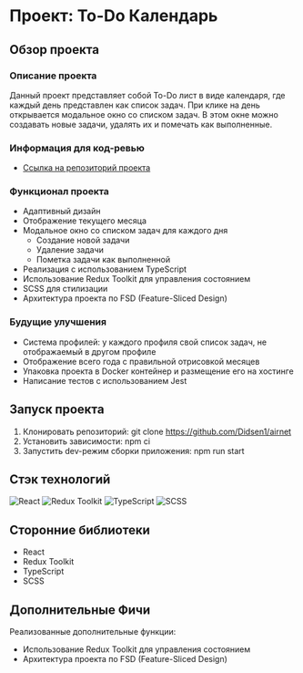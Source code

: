 # Проект: To-Do Календарь

## Обзор проекта

### Описание проекта 
Данный проект представляет собой To-Do лист в виде календаря, где каждый день представлен как список задач. При клике на день открывается модальное окно со списком задач. В этом окне можно создавать новые задачи, удалять их и помечать как выполненные.

### Информация для код-ревью

- [Ссылка на репозиторий проекта](https://github.com/Didsen1/airnet)

### Функционал проекта
- Адаптивный дизайн
- Отображение текущего месяца
- Модальное окно со списком задач для каждого дня
  - Создание новой задачи
  - Удаление задачи
  - Пометка задачи как выполненной
- Реализация с использованием TypeScript
- Использование Redux Toolkit для управления состоянием
- SCSS для стилизации
- Архитектура проекта по FSD (Feature-Sliced Design)

### Будущие улучшения
- Система профилей: у каждого профиля свой список задач, не отображаемый в другом профиле
- Отображение всего года с правильной отрисовкой месяцев
- Упаковка проекта в Docker контейнер и размещение его на хостинге
- Написание тестов с использованием Jest

## Запуск проекта

1. Клонировать репозиторий:
   git clone https://github.com/Didsen1/airnet
2. Установить зависимости:
   npm ci
3. Запустить dev-режим сборки приложения:
   npm run start

## Стэк технологий

<span><img src="https://img.shields.io/badge/React-20232A?style=for-the-badge&logo=react&logoColor=61DAFB" alt="React"></span>
<span><img src="https://img.shields.io/badge/Redux_Toolkit-593D88?style=for-the-badge&logo=redux&logoColor=white" alt="Redux Toolkit"></span>
<span><img src="https://img.shields.io/badge/TypeScript-007ACC?style=for-the-badge&logo=typescript&logoColor=white" alt="TypeScript"></span>
<span><img src="https://img.shields.io/badge/SCSS-CC6699?style=for-the-badge&logo=sass&logoColor=white" alt="SCSS"></span>

## Сторонние библиотеки

- React
- Redux Toolkit
- TypeScript
- SCSS

## Дополнительные Фичи
Реализованные дополнительные функции:
- Использование Redux Toolkit для управления состоянием
- Архитектура проекта по FSD (Feature-Sliced Design)
